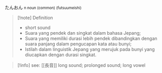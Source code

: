 たんおん
<small>n noun (common) (futsuumeishi)
</small>
>[!note] Definition
>- short sound
>- Suara yang pendek dan singkat dalam bahasa Jepang;  
>- Suara yang memiliki durasi lebih pendek dibandingkan dengan suara panjang dalam pengucapan kata atau bunyi;  
>- Istilah dalam linguistik Jepang yang merujuk pada bunyi yang diucapkan dengan durasi singkat.

>[!info] 
>see: [[長音]] long sound; prolonged sound; long vowel